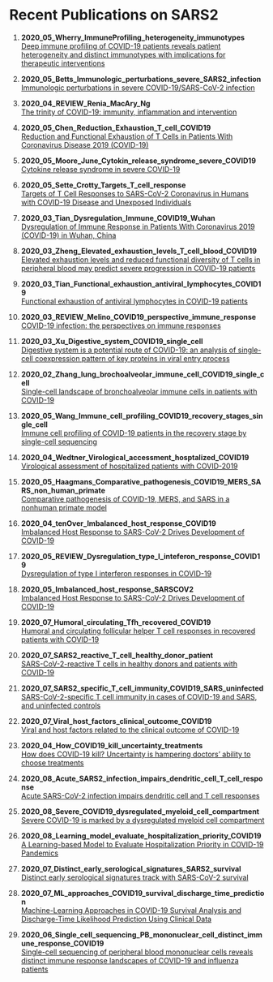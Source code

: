 # Recent Publications on SARS2

1. **2020_05_Wherry_ImmuneProfiling_heterogeneity_immunotypes** <br>
[Deep immune profiling of COVID-19 patients reveals patient heterogeneity and distinct immunotypes with implications for therapeutic interventions](https://www.biorxiv.org/content/10.1101/2020.05.20.106401v1)

2. **2020_05_Betts_Immunologic_perturbations_severe_SARS2_infection** <br>
[Immunologic perturbations in severe COVID-19/SARS-CoV-2 infection](https://www.biorxiv.org/content/10.1101/2020.05.18.101717v1)

3. **2020_04_REVIEW_Renia_MacAry_Ng** <br>
[The trinity of COVID-19: immunity, inflammation and intervention](https://www.nature.com/articles/s41577-020-0311-8)

4. **2020_05_Chen_Reduction_Exhaustion_T_cell_COVID19** <br>
[Reduction and Functional Exhaustion of T Cells in Patients With Coronavirus Disease 2019 (COVID-19)](https://www.frontiersin.org/articles/10.3389/fimmu.2020.00827/full?utm_source=fweb&utm_medium=nblog&utm_campaign=ba-sci-fimmu-covid-tcell-exhaustion)

5. **2020_05_Moore_June_Cytokin_release_syndrome_severe_COVID19** <br>
[Cytokine release syndrome in severe COVID-19](https://science.sciencemag.org/content/368/6490/473.summary?casa_token=ehTPupOPNfwAAAAA:eJFd-y3oIMw5MWOWhW5FQrq06_OdG0GMzD7fj1871E3g7ruc_mdsljQheEeDL3WuMikqslawmWyqtw)

6. **2020_05_Sette_Crotty_Targets_T_cell_response** <br>
[Targets of T Cell Responses to SARS-CoV-2 Coronavirus in Humans with COVID-19 Disease and Unexposed Individuals](https://www.sciencedirect.com/science/article/pii/S0092867420306103?casa_token=7sN-sJVxhigAAAAA:ygqGpY0kx6gRWHKbP1xgf_dzi1nNgrwy_95p_Rjr8jos4b3w1ZTH_JTTKu6GNL4y5Ns6bv2fdg)

7. **2020_03_Tian_Dysregulation_Immune_COVID19_Wuhan** <br>
[Dysregulation of Immune Response in Patients With Coronavirus 2019 (COVID-19) in Wuhan, China](https://academic.oup.com/cid/advance-article/doi/10.1093/cid/ciaa248/5803306)

8. **2020_03_Zheng_Elevated_exhaustion_levels_T_cell_blood_COVID19** <br>
[Elevated exhaustion levels and reduced functional diversity of T cells in peripheral blood may predict severe progression in COVID-19 patients](https://www.nature.com/articles/s41423-020-0401-3)

9. **2020_03_Tian_Functional_exhaustion_antiviral_lymphocytes_COVID19** <br>
[Functional exhaustion of antiviral lymphocytes in COVID-19 patients](https://www.nature.com/articles/s41423-020-0402-2)

10. **2020_03_REVIEW_Melino_COVID19_perspective_immune_response** <br>
[COVID-19 infection: the perspectives on immune responses](https://www.nature.com/articles/s41418-020-0530-3?fbclid=IwAR2ZxeCwG6GQEZTC1GQbizfu0d5i1wqIREmK5IKRgeR2TsUc1dg8ta1GYyA)

11. **2020_03_Xu_Digestive_system_COVID19_single_cell** <br>
[Digestive system is a potential route of COVID-19: an analysis of single-cell coexpression pattern of key proteins in viral entry process](https://gut.bmj.com/content/69/6/1010.abstract)

12. **2020_02_Zhang_lung_brochoalveolar_immune_cell_COVID19_single_cell** <br>
[Single-cell landscape of bronchoalveolar immune cells in patients with COVID-19](https://www.nature.com/articles/s41591-020-0901-9)

13. **2020_05_Wang_Immune_cell_profiling_COVID19_recovery_stages_single_cell** <br>
[Immune cell profiling of COVID-19 patients in the recovery stage by single-cell sequencing](https://www.nature.com/articles/s41421-020-0168-9)

14. **2020_04_Wedtner_Virological_accessment_hosptalized_COVID19** <br>
[Virological assessment of hospitalized patients with COVID-2019](https://www.nature.com/articles/s41586-020-2196-x)

15. **2020_05_Haagmans_Comparative_pathogenesis_COVID19_MERS_SARS_non_human_primate** <br>
[Comparative pathogenesis of COVID-19, MERS, and SARS in a nonhuman primate model](https://science.sciencemag.org/content/368/6494/1012)

16. **2020_04_tenOver_Imbalanced_host_response_COVID19** <br>
[Imbalanced Host Response to SARS-CoV-2 Drives
Development of COVID-19](https://www.sciencedirect.com/science/article/pii/S009286742030489X)

17. **2020_05_REVIEW_Dysregulation_type_I_inteferon_response_COVID19** <br>
[Dysregulation of type I interferon responses in COVID-19](https://www.nature.com/articles/s41577-020-0346-x)

18. **2020_05_Imbalanced_host_response_SARSCOV2** <br>
[Imbalanced Host Response to SARS-CoV-2 Drives Development of COVID-19](https://www.sciencedirect.com/science/article/pii/S009286742030489X)

19. **2020_07_Humoral_circulating_Tfh_recovered_COVID19** <br>
[Humoral and circulating follicular helper T cell responses in recovered patients with COVID-19](https://www.nature.com/articles/s41591-020-0995-0)

20. **2020_07_SARS2_reactive_T_cell_healthy_donor_patient** <br>
[SARS-CoV-2-reactive T cells in healthy donors and patients with COVID-19](https://www.nature.com/articles/s41586-020-2598-9)

21. **2020_07_SARS2_specific_T_cell_immunity_COVID19_SARS_uninfected** <br>
[SARS-CoV-2-specific T cell immunity in cases of COVID-19 and SARS, and uninfected controls](https://www.nature.com/articles/s41586-020-2550-z)

22. **2020_07_Viral_host_factors_clinical_outcome_COVID19** <br>
[Viral and host factors related to the clinical outcome of COVID-19](https://www.nature.com/articles/s41586-020-2355-0)

23. **2020_04_How_COVID19_kill_uncertainty_treatments** <br>
[How does COVID-19 kill? Uncertainty is hampering doctors’ ability to choose treatments](https://www.nature.com/articles/d41586-020-01056-7)

24. **2020_08_Acute_SARS2_infection_impairs_dendritic_cell_T_cell_response** <br>
[Acute SARS-CoV-2 infection impairs dendritic cell and T cell responses](https://linkinghub.elsevier.com/retrieve/pii/S1074761320303332)

25. **2020_08_Severe_COVID19_dysregulated_myeloid_cell_compartment** <br>
[Severe COVID-19 is marked by a dysregulated myeloid cell compartment](https://www.cell.com/cell/fulltext/S0092-8674(20)30992-2)

26. **2020_08_Learning_model_evaluate_hospitalization_priority_COVID19** <br>
[A Learning-based Model to Evaluate Hospitalization Priority in COVID-19 Pandemics](https://www.cell.com/patterns/fulltext/S2666-3899(20)30120-3)

27. **2020_07_Distinct_early_serological_signatures_SARS2_survival** <br>
[Distinct early serological signatures track with SARS-CoV-2 survival](https://linkinghub.elsevier.com/retrieve/pii/S1074761320303277)

28. **2020_07_ML_approaches_COVID19_survival_discharge_time_prediction** <br>
[Machine-Learning Approaches in COVID-19 Survival Analysis and Discharge-Time Likelihood Prediction Using Clinical Data](https://www.cell.com/patterns/fulltext/S2666-3899(20)30094-5)

29. **2020_06_Single_cell_sequencing_PB_mononuclear_cell_distinct_immune_response_COVID19** <br>
[Single-cell sequencing of peripheral blood mononuclear cells reveals distinct immune response landscapes of COVID-19 and influenza patients](https://linkinghub.elsevier.com/retrieve/pii/S1074761320303162)





